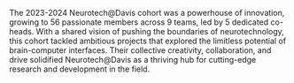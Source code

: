 The 2023-2024 Neurotech@Davis cohort was a powerhouse of innovation, growing to 56 passionate members across 9 teams, led by 5 dedicated co-heads. With a shared vision of pushing the boundaries of neurotechnology, this cohort tackled ambitious projects that explored the limitless potential of brain-computer interfaces. Their collective creativity, collaboration, and drive solidified Neurotech@Davis as a thriving hub for cutting-edge research and development in the field.
